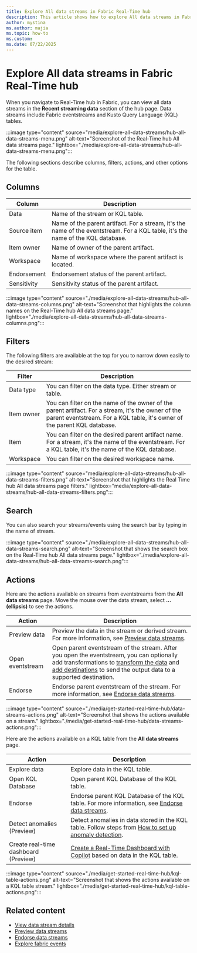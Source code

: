 ```yaml
---
title: Explore All data streams in Fabric Real-Time hub
description: This article shows how to explore All data streams in Fabric Real-Time hub. It provides details on the All data streams page in the Real-Time hub user interface.
author: mystina
ms.author: majia
ms.topic: how-to
ms.custom:
ms.date: 07/22/2025
---
```


# Explore All data streams in Fabric Real-Time hub

When you navigate to Real-Time hub in Fabric, you can view all data streams in the **Recent streaming data** section of the hub page. Data streams include Fabric eventstreams and Kusto Query Language (KQL) tables.

:::image type="content" source="media/explore-all-data-streams/hub-all-data-streams-menu.png" alt-text="Screenshot of the Real-Time hub All data streams page." lightbox="./media/explore-all-data-streams/hub-all-data-streams-menu.png":::

The following sections describe columns, filters, actions, and other options for the table. 

## Columns

| Column | Description |
| ------ | ----------- |
| Data | Name of the stream or KQL table. |
| Source item | Name of the parent artifact. For a stream, it's the name of the eventstream. For a KQL table, it's the name of the KQL database. |
| Item owner | Name of owner of the parent artifact. |
| Workspace | Name of workspace where the parent artifact is located. |
| Endorsement | Endorsement status of the parent artifact. |
| Sensitivity | Sensitivity status of the parent artifact. |

:::image type="content" source="./media/explore-all-data-streams/hub-all-data-streams-columns.png" alt-text="Screenshot that highlights the column names on the Real-Time hub All data streams page." lightbox="./media/explore-all-data-streams/hub-all-data-streams-columns.png":::

## Filters

The following filters are available at the top for you to narrow down easily to the desired stream:

| Filter | Description |
| ------ | --------- |
| Data type | You can filter on the data type. Either stream or table. |
| Item owner | You can filter on the name of the owner of the parent artifact. For a stream, it's the owner of the parent eventstream. For a KQL table, it's owner of the parent KQL database. |
| Item | You can filter on the desired parent artifact name. For a stream, it's the name of the eventstream. For a KQL table, it's the name of the KQL database. |
| Workspace | You can filter on the desired workspace name. |

:::image type="content" source="media/explore-all-data-streams/hub-all-data-streams-filters.png" alt-text="Screenshot that highlights the Real Time hub All data streams page filters." lightbox="media/explore-all-data-streams/hub-all-data-streams-filters.png":::

## Search

You can also search your streams/events using the search bar by typing in the name of stream.

:::image type="content" source="./media/explore-all-data-streams/hub-all-data-streams-search.png" alt-text="Screenshot that shows the search box on the Real-Time hub All data streams page." lightbox="./media/explore-all-data-streams/hub-all-data-streams-search.png":::

## Actions

Here are the actions available on streams from eventstreams from the **All data streams** page. Move the mouse over the data stream, select **... (ellipsis)** to see the actions.

| Action | Description |
| ------ | ----------- |
| Preview data | Preview the data in the stream or derived stream. For more information, see [Preview data streams](preview-data-streams.md). |
| Open eventstream | Open parent eventstream of the stream. After you open the eventstream, you can optionally add transformations to [transform the data](../real-time-intelligence/event-streams/route-events-based-on-content.md#supported-operations) and [add destinations](../real-time-intelligence/event-streams/add-manage-eventstream-destinations.md) to send the output data to a supported destination. |
| Endorse | Endorse parent eventstream of the stream. For more information, see [Endorse data streams](endorse-data-streams.md). |

:::image type="content" source="./media/get-started-real-time-hub/data-streams-actions.png" alt-text="Screenshot that shows the actions available on a stream." lightbox="./media/get-started-real-time-hub/data-streams-actions.png":::

Here are the actions available on a KQL table from the **All data streams** page.

| Action | Description |
| ------ | ----------- |
| Explore data | Explore data in the KQL table. |
| Open KQL Database | Open parent KQL Database of the KQL table. |
| Endorse | Endorse parent KQL Database of the KQL table. For more information, see [Endorse data streams](endorse-data-streams.md). |
| Detect anomalies (Preview) | Detect anomalies in data stored in the KQL table. Follow steps from [How to set up anomaly detection](../real-time-intelligence/anomaly-detection.md#how-to-set-up-anomaly-detection).|
| Create real-time dashboard (Preview) |[Create a Real-Time Dashboard with Copilot](/fabric/fundamentals/copilot-generate-dashboard) based on data in the KQL table. |

:::image type="content" source="./media/get-started-real-time-hub/kql-table-actions.png" alt-text="Screenshot that shows the actions available on a KQL table stream." lightbox="./media/get-started-real-time-hub/kql-table-actions.png":::


## Related content

- [View data stream details](view-data-stream-details.md)
- [Preview data streams](preview-data-streams.md)
- [Endorse data streams](endorse-data-streams.md)
- [Explore fabric events](explore-fabric-events.md)
